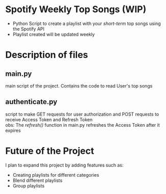 # Spotify Weekly Top Songs (WIP)
- Python Script to create a playlist with your *short-term* top songs using the Spotify API
- Playlist created will be updated weekly

# Description of files
## main.py
main script of the project. Contains the code to read User's top songs

## authenticate.py
script to make GET requests for user authorization and POST requests to receive Access Token and Refresh Token\
obs: The *refresh()* function in main.py refreshes the Access Token after it expires

# Future of the Project
I plan to expand this project by adding features such as:
- Creating playlists for different categories
- Blend different playlists
- Group playlists
